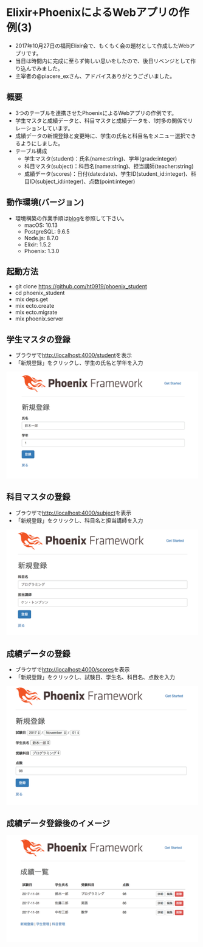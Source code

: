 # Elixir+PhoenixによるWebアプリの作例(3)

- 2017年10月27日の福岡Elixir会で、もくもく会の題材として作成したWebアプリです。
- 当日は時間内に完成に至らず悔しい思いをしたので、後日リベンジとして作り込んでみました。
- 主宰者の@piacere_exさん、アドバイスありがとうございました。


## 概要

- 3つのテーブルを連携させたPhoenixによるWebアプリの作例です。
- 学生マスタと成績データと、科目マスタと成績データを、1対多の関係でリレーションしています。
- 成績データの新規登録と変更時に、学生の氏名と科目名をメニュー選択できるようにしました。
- テーブル構成
  - 学生マスタ(student)：氏名(name:string)、学年(grade:integer)
  - 科目マスタ(subject)：科目名(name:string)、担当講師(teacher:string)
  - 成績データ(scores)：日付(date:date)、学生ID(student_id:integer)、科目ID(subject_id:integer)、点数(point:integer)


## 動作環境(バージョン)

- 環境構築の作業手順は[blog](https://github.com/ht0919/blog)を参照して下さい。
  - macOS: 10.13
  - PostgreSQL: 9.6.5
  - Node.js: 8.7.0
  - Elixir: 1.5.2
  - Phoenix: 1.3.0


## 起動方法

- git clone https://github.com/ht0919/phoenix_student
- cd phoenix_student
- mix deps.get
- mix ecto.create
- mix ecto.migrate
- mix phoenix.server


## 学生マスタの登録

- ブラウザで[http://localhost:4000/student](http://localhost:4000/student)を表示
- 「新規登録」をクリックし、学生の氏名と学年を入力

![img01.png](https://raw.githubusercontent.com/ht0919/phoenix_student/master/images/img01.png)


## 科目マスタの登録

- ブラウザで[http://localhost:4000/subject](http://localhost:4000/subject)を表示
- 「新規登録」をクリックし、科目名と担当講師を入力

![img02.png](https://raw.githubusercontent.com/ht0919/phoenix_student/master/images/img02.png)


## 成績データの登録

- ブラウザで[http://localhost:4000/scores](http://localhost:4000/scores)を表示
- 「新規登録」をクリックし、試験日、学生名、科目名、点数を入力

![img03.png](https://raw.githubusercontent.com/ht0919/phoenix_student/master/images/img03.png)


## 成績データ登録後のイメージ

![img04.png](https://raw.githubusercontent.com/ht0919/phoenix_student/master/images/img04.png)
